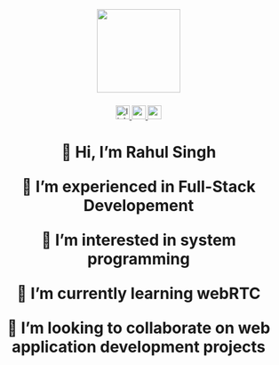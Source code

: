 <div align="center">
  <img height="150" src="https://camo.githubusercontent.com/62da68eb62b1e5f175f7d1f0191dd89a653d7908feb22d37d4a0ab07365d6791/68747470733a2f2f6d656469612e67697068792e636f6d2f6d656469612f4d3967624264396e6244724f5475314d71782f67697068792e676966"  />
</div>

###

<div align="center">
  <a href="https://www.linkedin.com/in/rahul-singh-546676240" target="_blank">
    <img src="https://img.shields.io/static/v1?message=LinkedIn&logo=linkedin&label=&color=0077B5&logoColor=white&labelColor=&style=for-the-badge" height="25" alt="linkedin logo"  />
  </a>
  <a href="https://codeforces.com/profile/ryuga01" target="_blank">
    <img src="https://assets.codeforces.com/users/kguseva/comments/cf.png" height="25" alt="codeforces logo"  />
  </a>
  <a href="https://www.codechef.com/users/rahul_singh36" target="_blank">
    <img src="https://upload.wikimedia.org/wikipedia/en/7/7b/Codechef%28new%29_logo.svg" height="25" alt="codechef logo"  />
  </a>
</div>

###

<h1 align="center">
  <p>👋 Hi, I’m Rahul Singh</p>
<p>👀 I’m experienced in Full-Stack Developement</p>
<p>👀 I’m interested in system programming</p>
<p>🌱 I’m currently learning webRTC</p>
<p>💞️ I’m looking to collaborate on web application development projects</p>
</h1>


